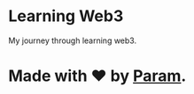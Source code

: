 # Learning Web3
My journey through learning web3.

# Made with ❤ by [Param](https://www.paramsid.com).